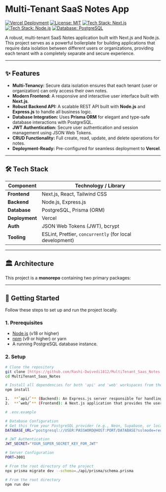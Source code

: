 # Multi-Tenant SaaS Notes App

[![Vercel Deployment](https://img.shields.io/badge/deploy-Vercel-black?style=for-the-badge&logo=vercel)](https://vercel.com)
[![License: MIT](https://img.shields.io/badge/License-MIT-blue.svg?style=for-the-badge)](https://opensource.org/licenses/MIT)
[![Tech Stack: Next.js](https://img.shields.io/badge/Frontend-Next.js-lightgrey?style=for-the-badge&logo=nextdotjs)](https://nextjs.org/)
[![Tech Stack: Node.js](https://img.shields.io/badge/Backend-Node.js-green?style=for-the-badge&logo=nodedotjs)](https://nodejs.org/)
[![Database: PostgreSQL](https://img.shields.io/badge/Database-PostgreSQL-blue?style=for-the-badge&logo=postgresql)](https://www.postgresql.org/)

A robust, multi-tenant SaaS Notes application built with Next.js and Node.js. This project serves as a powerful boilerplate for building applications that require data isolation between different users or organizations, providing each tenant with a completely separate and secure experience.



---

## ✨ Features

-   **Multi-Tenancy:** Secure data isolation ensures that each tenant (user or organization) can only access their own notes.
-   **Modern Frontend:** A responsive and interactive user interface built with **Next.js**.
-   **Robust Backend API:** A scalable REST API built with **Node.js** and **Express.js** to handle all business logic.
-   **Database Integration:** Uses **Prisma ORM** for elegant and type-safe database interactions with PostgreSQL.
-   **JWT Authentication:** Secure user authentication and session management using JSON Web Tokens.
-   **CRUD Functionality:** Full create, read, update, and delete operations for notes.
-   **Deployment-Ready:** Pre-configured for seamless deployment to **Vercel**.

---

## 🛠️ Tech Stack

| Component      | Technology / Library                                       |
| -------------- | ---------------------------------------------------------- |
| **Frontend** | Next.js, React, Tailwind CSS                               |
| **Backend** | Node.js, Express.js                                        |
| **Database** | PostgreSQL, Prisma (ORM)                                   |
| **Deployment** | Vercel                                                     |
| **Auth** | JSON Web Tokens (JWT), bcrypt                              |
| **Tooling** | ESLint, Prettier, `concurrently` (for local development)   |

---

## 🏛️ Architecture

This project is a **monorepo** containing two primary packages:

---

## 🚀 Getting Started

Follow these steps to set up and run the project locally.

### 1. Prerequisites

-   [Node.js](https://nodejs.org/) (v18 or higher)
-   [npm](https://www.npmjs.com/) (v9 or higher) or yarn
-   A running PostgreSQL database instance.

### 2. Setup

```bash
# Clone the repository
git clone [https://github.com/Rashi-Dwivedi1812/MultiTenant_Saas_Notes.git](https://github.com/Rashi-Dwivedi1812/MultiTenant_Saas_Notes.git)
cd MultiTenant_Saas_Notes

# Install all dependencies for both 'api' and 'web' workspaces from the root
npm install

1.  **`api/`** (Backend): An Express.js server responsible for handling business logic, database operations, and authentication.
2.  **`web/`** (Frontend): A Next.js application that provides the user interface and communicates with the backend via REST API calls.

# .env.example

# Database Configuration
# Get this from your PostgreSQL provider (e.g., Neon, Supabase, or local instance)
DATABASE_URL="postgresql://USER:PASSWORD@HOST:PORT/DATABASE?sslmode=require"

# JWT Authentication
JWT_SECRET="YOUR_SUPER_SECRET_KEY_FOR_JWT"

# Server Configuration
PORT=3001

# From the root directory of the project
npx prisma migrate dev --schema=./api/prisma/schema.prisma

# From the root directory
npm run dev
```
